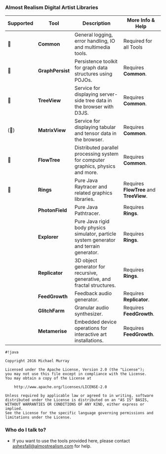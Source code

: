 ### Almost Realism Digital Artist Libraries ###


| Supported | Tool | Description | More Info & Help |
|---|---|---|---|
|🔵| **Common** | General logging, error handling, IO and multimedia tools. | Required for all Tools |
|🔵| **GraphPersist** | Persistence toolkit for graph data structures using POJOs. | Requires **Common**. |
|🔵| **TreeView** | Service for displaying server-side tree data in the browser with D3JS. | Requires **Common**. |
|(&#x1F535;)| **MatrixView** | Service for displaying tabular and tensor data in the browser. | Requires **Common**. |
|🔶| **FlowTree** | Distributed parallel processing system for computer graphics, physics and more. | Requires **Common**. |
|🔶| **Rings** | Pure Java Raytracer and related graphics libraries. | Requires **FlowTree** and **TreeView**. |
|| **PhotonField** | Pure Java Pathtracer. | Requires **Rings**. |
|| **Explorer** | Pure Java rigid body physics simulator, particle system generator and terrain generator. | Requires **Rings**. |
|| **Replicator** | 3D object generator for recursive, generative, and fractal structures. | Requires **Rings**. |
|| **FeedGrowth** | Feedback audio generator. | Requires **Replicator**. |
|| **GlitchFarm** | Granular audio synthesizer. | Requires **FeedGrowth**. |
|| **Metamerise** | Embedded device operations for interactive art installations. | Requires **FeedGrowth**. |


```
#!java

Copyright 2016 Michael Murray

Licensed under the Apache License, Version 2.0 (the "License");
you may not use this file except in compliance with the License.
You may obtain a copy of the License at

    http://www.apache.org/licenses/LICENSE-2.0

Unless required by applicable law or agreed to in writing, software
distributed under the License is distributed on an "AS IS" BASIS,
WITHOUT WARRANTIES OR CONDITIONS OF ANY KIND, either express or implied.
See the License for the specific language governing permissions and
limitations under the License.
```

### Who do I talk to? ###

* If you want to use the tools provided here, please contact ashesfall@almostrealism.com for help.